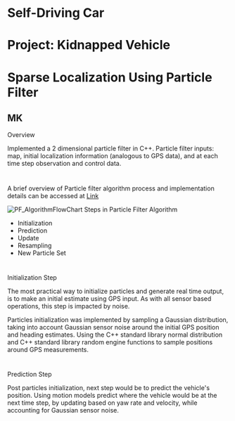 # **Self-Driving Car**
# **Project: Kidnapped Vehicle**
# **Sparse Localization Using Particle Filter**

## MK

Overview

Implemented a 2 dimensional particle filter in C++. Particle filter inputs: map, initial localization information (analogous to GPS data), and at each time step observation and control data.

#

[//]: # (Image References)

[image1]: ./Writeup_IV/PF_AlgorithmFlowChart.png "PF_AlgorithmFlowChart"
[image2]: ./Writeup_IV/PF_Initialization.png "PF_Initialization"
[image3]: ./Writeup_IV/.png ""

#
A brief overview of Particle filter algorithm process and implementation details can be accessed at [Link](./PFA.md)

![][image1]
Steps in Particle Filter Algorithm
- Initialization
- Prediction
- Update
- Resampling
- New Particle Set

#
Initialization Step

The most practical way to initialize particles and generate real time output, is to make an initial estimate using GPS input. As with all sensor based operations, this step is impacted by noise.

Particles initialization was implemented by sampling a Gaussian distribution, taking into account Gaussian sensor noise around the initial GPS position and heading estimates. Using the C++ standard library normal distribution and C++ standard library random engine functions to sample positions around GPS measurements.

#
Prediction Step

Post particles initialization, next step would be to predict the vehicle's position. Using motion models predict where the vehicle would be at the next time step, by updating based on yaw rate and velocity, while accounting for Gaussian sensor noise.
